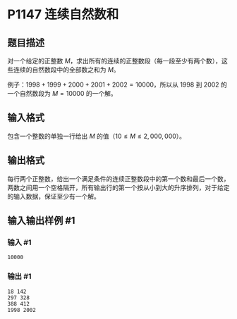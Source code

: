 # P1147 连续自然数和

## 题目描述

对一个给定的正整数 $M$，求出所有的连续的正整数段（每一段至少有两个数），这些连续的自然数段中的全部数之和为 $M$。

例子：$1998+1999+2000+2001+2002 = 10000$，所以从 $1998$ 到 $2002$ 的一个自然数段为 $M=10000$ 的一个解。

## 输入格式

包含一个整数的单独一行给出 $M$ 的值（$10 \le M \le 2,000,000$）。

## 输出格式

每行两个正整数，给出一个满足条件的连续正整数段中的第一个数和最后一个数，两数之间用一个空格隔开，所有输出行的第一个按从小到大的升序排列，对于给定的输入数据，保证至少有一个解。

## 输入输出样例 #1

### 输入 #1

```
10000
```

### 输出 #1

```
18 142 
297 328 
388 412 
1998 2002
```